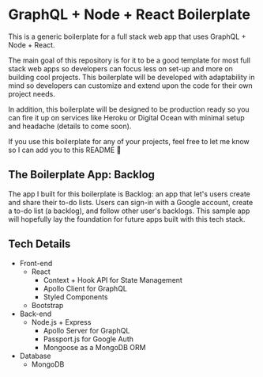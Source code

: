 # GraphQL + Node + React Boilerplate
This is a generic boilerplate for a full stack web app that uses GraphQL + Node + React.

The main goal of this repository is for it to be a good template for most full stack web apps so developers can focus less on set-up and more on building cool projects. This boilerplate will be developed with adaptability in mind so developers can customize and extend upon the code for their own project needs.

In addition, this boilerplate will be designed to be production ready so you can fire it up on services like Heroku or Digital Ocean with minimal setup and headache (details to come soon).

If you use this boilerplate for any of your projects, feel free to let me know so I can add you to this README 🙂

## The Boilerplate App: Backlog

The app I built for this boilerplate is Backlog: an app that let's users create and share their to-do lists. Users can sign-in with a Google account, create a to-do list (a backlog), and follow other user's backlogs. This sample app will hopefully lay the foundation for future apps built with this tech stack.

## Tech Details
* Front-end
  * React
    * Context + Hook API for State Management
    * Apollo Client for GraphQL
    * Styled Components
  * Bootstrap
* Back-end
  * Node.js + Express
    * Apollo Server for GraphQL
    * Passport.js for Google Auth
    * Mongoose as a MongoDB ORM
* Database
  * MongoDB
